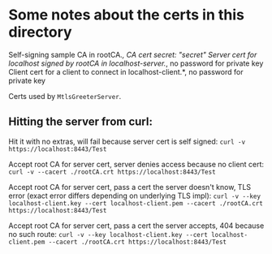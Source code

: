 # Some notes about the certs in this directory

Self-signing sample CA in rootCA.*, CA cert secret: "secret"
Server cert for localhost signed by rootCA in localhost-server.*, no password for private key
Client cert for a client to connect in localhost-client.*, no password for private key

Certs used by `MtlsGreeterServer`.

## Hitting the server from curl:

Hit it with no extras, will fail because server cert is self signed:
`curl -v https://localhost:8443/Test`

Accept root CA for server cert, server denies access because no client cert:
`curl -v --cacert ./rootCA.crt https://localhost:8443/Test`

Accept root CA for server cert, pass a cert the server doesn't know, TLS error
(exact error differs depending on underlying TLS impl):
`curl -v --key localhost-client.key --cert localhost-client.pem --cacert ./rootCA.crt https://localhost:8443/Test`

Accept root CA for server cert, pass a cert the server accepts, 404 because no such route:
 `curl -v --key localhost-client.key --cert localhost-client.pem --cacert ./rootCA.crt https://localhost:8443/Test`
